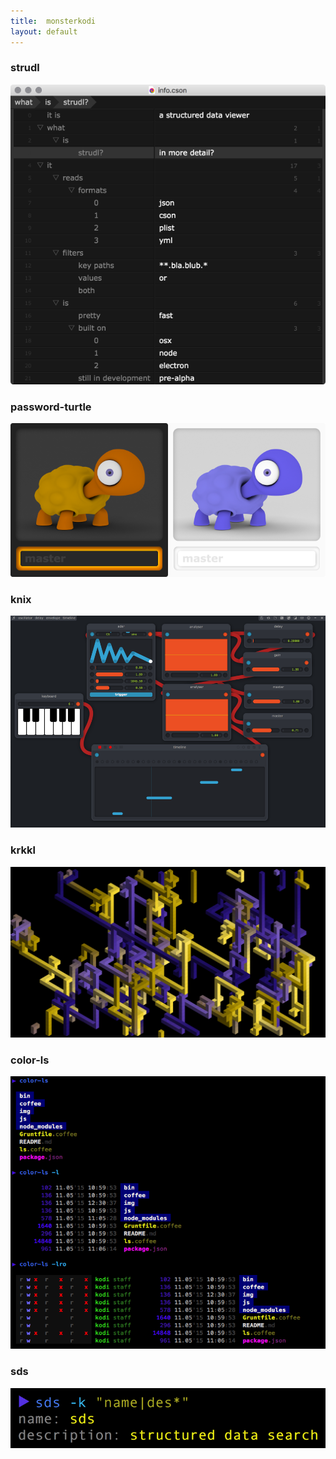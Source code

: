 ```yaml
---
title:  monsterkodi
layout: default
---
```


### strudl

[![strudl](img/strudl.png)](https://github.com/monsterkodi/strudl/)

### password-turtle

[![turtle](img/turtle.png)](./password-turtle)

### knix

[![knix](img/knix.png)](./knix)

### krkkl

[![krrkl](img/krkkl.png)](https://github.com/monsterkodi/krkkl/)

### color-ls

[![color-ls](img/color-ls.png)](https://github.com/monsterkodi/color-ls/)

### sds

[![color-ls](img/sds.png)](https://github.com/monsterkodi/sds/)
